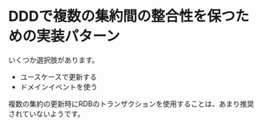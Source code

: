 # DDDで複数の集約間の整合性を保つための実装パターン

いくつか選択肢があります。

- ユースケースで更新する
- ドメインイベントを使う

複数の集約の更新時にRDBのトランザクションを使用することは、あまり推奨されていないようです。

